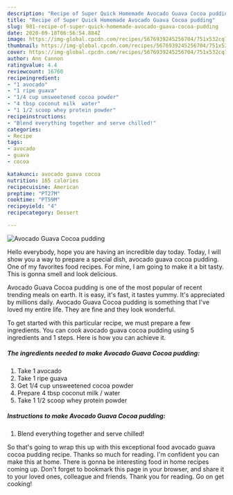 ```yaml
---
description: "Recipe of Super Quick Homemade Avocado Guava Cocoa pudding"
title: "Recipe of Super Quick Homemade Avocado Guava Cocoa pudding"
slug: 981-recipe-of-super-quick-homemade-avocado-guava-cocoa-pudding
date: 2020-09-10T06:56:54.884Z
image: https://img-global.cpcdn.com/recipes/5676939245256704/751x532cq70/avocado-guava-cocoa-pudding-recipe-main-photo.jpg
thumbnail: https://img-global.cpcdn.com/recipes/5676939245256704/751x532cq70/avocado-guava-cocoa-pudding-recipe-main-photo.jpg
cover: https://img-global.cpcdn.com/recipes/5676939245256704/751x532cq70/avocado-guava-cocoa-pudding-recipe-main-photo.jpg
author: Ann Cannon
ratingvalue: 4.4
reviewcount: 16760
recipeingredient:
- "1 avocado"
- "1 ripe guava"
- "1/4 cup unsweetened cocoa powder"
- "4 tbsp coconut milk  water"
- "1 1/2 scoop whey protein powder"
recipeinstructions:
- "Blend everything together and serve chilled!"
categories:
- Recipe
tags:
- avocado
- guava
- cocoa

katakunci: avocado guava cocoa 
nutrition: 165 calories
recipecuisine: American
preptime: "PT27M"
cooktime: "PT59M"
recipeyield: "4"
recipecategory: Dessert

---
```



![Avocado Guava Cocoa pudding](https://img-global.cpcdn.com/recipes/5676939245256704/751x532cq70/avocado-guava-cocoa-pudding-recipe-main-photo.jpg)

Hello everybody, hope you are having an incredible day today. Today, I will show you a way to prepare a special dish, avocado guava cocoa pudding. One of my favorites food recipes. For mine, I am going to make it a bit tasty. This is gonna smell and look delicious.



Avocado Guava Cocoa pudding is one of the most popular of recent trending meals on earth. It is easy, it's fast, it tastes yummy. It's appreciated by millions daily. Avocado Guava Cocoa pudding is something that I've loved my entire life. They are fine and they look wonderful.


To get started with this particular recipe, we must prepare a few ingredients. You can cook avocado guava cocoa pudding using 5 ingredients and 1 steps. Here is how you can achieve it.

<!--inarticleads1-->

##### The ingredients needed to make Avocado Guava Cocoa pudding:

1. Take 1 avocado
1. Take 1 ripe guava
1. Get 1/4 cup unsweetened cocoa powder
1. Prepare 4 tbsp coconut milk / water
1. Take 1 1/2 scoop whey protein powder




<!--inarticleads2-->

##### Instructions to make Avocado Guava Cocoa pudding:

1. Blend everything together and serve chilled!




So that's going to wrap this up with this exceptional food avocado guava cocoa pudding recipe. Thanks so much for reading. I'm confident you can make this at home. There is gonna be interesting food in home recipes coming up. Don't forget to bookmark this page in your browser, and share it to your loved ones, colleague and friends. Thank you for reading. Go on get cooking!
